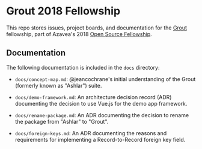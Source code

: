 # Grout 2018 Fellowship

This repo stores issues, project boards, and documentation for the
[Grout](https://github.com/azavea/grout) fellowship, part of Azavea's 2018
[Open Source Fellowship](https://fellowship.azavea.com/).

## Documentation

The following documentation is included in the `docs` directory:

- `docs/concept-map.md`: @jeancochrane's initial understanding of the Grout
  (formerly known as "Ashlar") suite.

- `docs/demo-framework.md`: An architecture decision record (ADR) documenting
  the decision to use Vue.js for the demo app framework.

- `docs/rename-package.md`: An ADR documenting the decision to rename the
  package from "Ashlar" to "Grout".

- `docs/foreign-keys.md`: An ADR documenting the reasons and requirements for
  implementing a Record-to-Record foreign key field.

